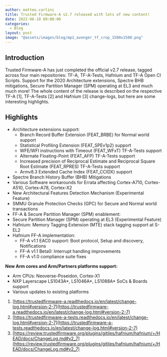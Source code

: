 ```yaml
---
author: matteo.carlini
title: Trusted Firmware-A v2.7 released with lots of new content!
date: 2022-06-10 09:00:00
categories:
  - Blog
layout: post
image: "@assets/images/blog/mp1_avenger_tf_crop_1500x1500.png"
---
```


## Introduction

Trusted Firmware-A has just completed the official v2.7 release, tagged across four main repositories: TF-A, TF-A-Tests, Hafnium and TF-A Open CI Scripts.
Support for the 2020 Architecture extensions, Spectre BHB mitigations, Secure Partition Manager (SPM) operating at EL3 and much much more!
The whole content of the release is described on the respective TF-A [1], TF-A-Tests [2] and Hafnium [3] change-logs, but here are some interesting highlights.

## Highlights

- Architecture extensions support:
  - Branch Record Buffer Extension (FEAT_BRBE) for Normal world support
  - Statistical Profiling Extension (FEAT_SPEv1p2) support
  - WFE/WFI instructions with Timeout (FEAT_WFxT) TF-A-Tests support
  - Alternate Floating-Point (FEAT_AFP) TF-A-Tests support
  - Increased precision of Reciprocal Estimate and Reciprocal Square Root Estimate (FEAT_RPRES) TF-A-Tests support
  - Armv8.3 Extended Cache Index (FEAT_CCIDX) support
- Spectre Branch History Buffer (BHB) Mitigations
- Various Software workarounds for Errata affecting Cortex-A710, Cortex-A510, Cortex-A78, Cortex-X2
- New Architectural Features Detection Mechanism (Experimental Feature)
- SMMU Granule Protection Checks (GPC) for Secure and Normal world transactions
- FF-A & Secure Partition Manager (SPM) enablement:
- Secure Partition Manager (SPM) operating at EL3 (Experimental Feature)
- Hafnium: Memory Tagging Extension (MTE) stack tagging support at S-EL2
- Hafnium FF-A implementation:
  - FF-A v1.1 EAC0 support: Boot protocol, Setup and discovery, Notifications
  - FF-A v1.1 Beta0: Interrupt handling improvements
  - FF-A v1.0 compliance suite fixes

**New Arm cores and Arm/Partners platforms support:**

- Arm CPUs: Neoverse-Poseidon, Cortex-X1
- NXP Layerscape LS1043A*, LS1046A*, LS1088A\* SoCs & Boards support
- Various updates to existing platforms

1. [https://trustedfirmware-a.readthedocs.io/en/latest/change-log.html#version-2-7](https://trustedfirmware-a.readthedocs.io/en/latest/change-log.html#version-2-7)
2. [https://trustedfirmware-a-tests.readthedocs.io/en/latest/change-log.html#version-2-7](https://trustedfirmware-a-tests.readthedocs.io/en/latest/change-log.html#version-2-7)
3. [https://review.trustedfirmware.org/plugins/gitiles/hafnium/hafnium/+/HEAD/docs/ChangeLog.md#v2_7](https://review.trustedfirmware.org/plugins/gitiles/hafnium/hafnium/+/HEAD/docs/ChangeLog.md#v2_7)
